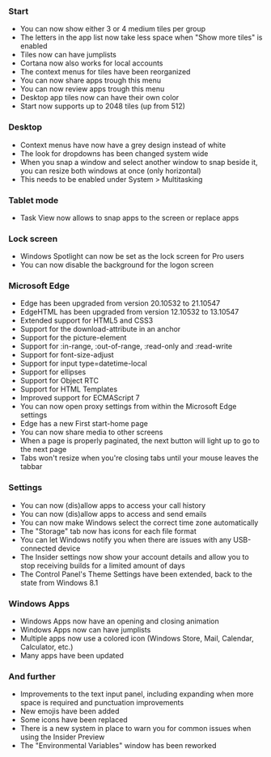 ### Start
- You can now show either 3 or 4 medium tiles per group
- The letters in the app list now take less space when "Show more tiles" is enabled
- Tiles now can have jumplists
- Cortana now also works for local accounts
- The context menus for tiles have been reorganized
 - You can now share apps trough this menu
 - You can now review apps trough this menu
- Desktop app tiles now can have their own color
- Start now supports up to 2048 tiles (up from 512)

### Desktop
- Context menus have now have a grey design instead of white
- The look for dropdowns has been changed system wide
- When you snap a window and select another window to snap beside it, you can resize both windows at once (only horizontal)
 - This needs to be enabled under System > Multitasking

### Tablet mode
- Task View now allows to snap apps to the screen or replace apps

### Lock screen
- Windows Spotlight can now be set as the lock screen for Pro users
- You can now disable the background for the logon screen

### Microsoft Edge
- Edge has been upgraded from version 20.10532 to 21.10547
- EdgeHTML has been upgraded from version 12.10532 to 13.10547
- Extended support for HTML5 and CSS3
 - Support for the download-attribute in an anchor
 - Support for the picture-element
 - Support for :in-range, :out-of-range, :read-only and :read-write
 - Support for font-size-adjust
 - Support for input type=datetime-local
 - Support for ellipses
 - Support for Object RTC
 - Support for HTML Templates
- Improved support for ECMAScript 7
- You can now open proxy settings from within the Microsoft Edge settings
- Edge has a new First start-home page
- You can now share media to other screens
- When a page is properly paginated, the next button will light up to go to the next page
- Tabs won't resize when you're closing tabs until your mouse leaves the tabbar

### Settings
- You can now (dis)allow apps to access your call history
- You can now (dis)allow apps to access and send emails
- You can now make Windows select the correct time zone automatically
- The "Storage" tab now has icons for each file format
- You can let Windows notify you when there are issues with any USB-connected device
- The Insider settings now show your account details and allow you to stop receiving builds for a limited amount of days
- The Control Panel's Theme Settings have been extended, back to the state from Windows 8.1

### Windows Apps
- Windows Apps now have an opening and closing animation
- Windows Apps now can have jumplists
- Multiple apps now use a colored icon (Windows Store, Mail, Calendar, Calculator, etc.)
- Many apps have been updated

### And further
- Improvements to the text input panel, including expanding when more space is required and punctuation improvements
- New emojis have been added
- Some icons have been replaced
- There is a new system in place to warn you for common issues when using the Insider Preview
- The "Environmental Variables" window has been reworked